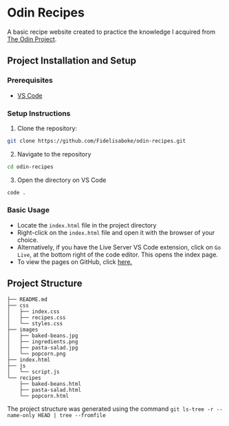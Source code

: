 # Odin Recipes
A basic recipe website created to practice the knowledge I acquired from [The Odin Project](https://www.theodinproject.com/).

## Project Installation and Setup
### Prerequisites
- [VS Code](https://code.visualstudio.com/download)

### Setup Instructions
1. Clone the repository:
```bash
git clone https://github.com/Fidelisaboke/odin-recipes.git
```

2. Navigate to the repository
```bash
cd odin-recipes
```

3. Open the directory on VS Code
```bash
code .
```

### Basic Usage
- Locate the `index.html` file in the project directory
- Right-click on the `index.html` file and open it with the browser of your choice.
- Alternatively, if you have the Live Server VS Code extension, click on `Go Live`,
at the bottom right of the code editor. This opens the index page.
- To view the pages on GitHub, click [here.](https://fidelisaboke.github.io/odin-recipes/)

## Project Structure
```
├── README.md
├── css
│   ├── index.css
│   ├── recipes.css
│   └── styles.css
├── images
│   ├── baked-beans.jpg
│   ├── ingredients.png
│   ├── pasta-salad.jpg
│   └── popcorn.png
├── index.html
├── js
│   └── script.js
└── recipes
    ├── baked-beans.html
    ├── pasta-salad.html
    └── popcorn.html
```
The project structure was generated using the command `git ls-tree -r --name-only HEAD | tree --fromfile`
